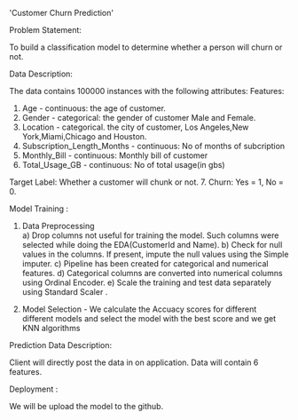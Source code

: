 'Customer Churn Prediction'

Problem Statement:

To build a classification model to determine whether a person  will churn or not. 


Data Description:

The data contains 100000 instances with the following attributes:
Features:
1.	Age - continuous: the age of customer.
2.	Gender - categorical: the gender of customer Male and Female.
3.	Location - categorical. the city of customer, Los Angeles,New York,Miami,Chicago and Houston.
4.	Subscription_Length_Months - continuous: No of months of subcription
5.	Monthly_Bill - continuous: Monthly bill of customer
6.	Total_Usage_GB - continuous: No of total usage(in gbs)

Target Label:
Whether a customer will chunk or not.
7.	Churn:  Yes = 1, No = 0.



 
Model Training :
1) Data Preprocessing   
   a) Drop columns not useful for training the model. Such columns were selected while doing the EDA(CustomerId and Name).
   b) Check for null values in the columns. If present, impute the null values using the Simple imputer.
   c) Pipeline has been created for categorical and numerical features.
   d) Categorical columns are converted into numerical columns using Ordinal Encoder.
   e) Scale the training and test data separately using Standard Scaler .


2) Model Selection - We calculate the Accuacy scores for different different models and select the model with the best score and we get KNN algorithms 

Prediction Data Description:
 
Client will directly post the data in on application. Data will contain 6 features.


Deployment :

We will be upload the model to the github. 










